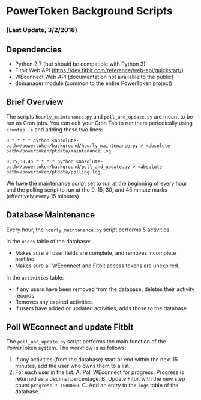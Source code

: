 # PowerToken Background Scripts
### (Last Update, 3/2/2018)


## Dependencies

* Python 2.7 (but should be compatible with Python 3)
* Fitbit Web API (https://dev.fitbit.com/reference/web-api/quickstart/)
* WEconnect Web API (documentation not available to the public)
* dbmanager module (common to the entire PowerToken project)


## Brief Overview

The scripts `hourly_maintenance.py` and `poll_and_update.py` are meant to be run as Cron jobs. You can edit your Cron Tab to run them periodically using `crontab -e` and adding these two lines:

`0 * * * * python <absolute-path>/powertoken/background/hourly_maintenance.py > <absolute-path>/powertoken/ptdata/maintenance.log`

`0,15,30,45 * * * * python <absolute-path>/powertoken/background/poll_and_update.py > <absolute-path>/powertoken/ptdata/polling.log`

We have the maintenance script set to run at the beginning of every hour and the polling script to run at the 0, 15, 30, and 45 minute marks (effectively every 15 minutes).


## Database Maintenance

Every hour, the `hourly_maintenance.py` script performs 5 activities:

In the `users` table of the database:
* Makes sure all user fields are complete, and removes incomplete profiles.
* Makes sure all WEconnect and Fitbit access tokens are unexpired.

In the `activities` table:
* If any users have been removed from the database, deletes their activity records.
* Removes any expired activities.
* If users have added or updated activities, adds those to the database.


## Poll WEconnect and update Fitbit

The `poll_and_update.py` script performs the main function of the PowerToken system. The workflow is as follows:

1. If any activities (from the database) start or end within the next 15 minutes, add the user who owns them to a list. 
2. For each user in the list:
    A. Poll WEconnect for progress. Progress is returned as a decimal percentage.
    B. Update Fitbit with the new step count `progress * 1000000`.
    C. Add an entry to the `logs` table of the database.